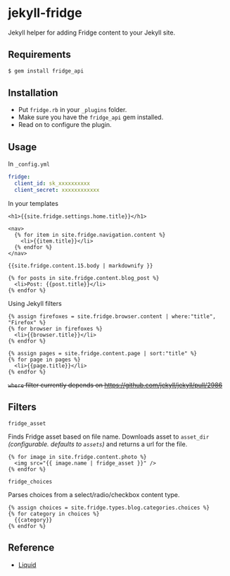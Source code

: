 jekyll-fridge
=============

Jekyll helper for adding Fridge content to your Jekyll site.

Requirements
----

```bash
$ gem install fridge_api
```

Installation
----

* Put `fridge.rb` in your `_plugins` folder.
* Make sure you have the `fridge_api` gem installed.
* Read on to configure the plugin.

Usage
----

In `_config.yml`

```yaml
fridge:
  client_id: sk_xxxxxxxxxx
  client_secret: xxxxxxxxxxxx
```

In your templates

```liquid
<h1>{{site.fridge.settings.home.title}}</h1>

<nav>
  {% for item in site.fridge.navigation.content %}
    <li>{{item.title}}</li>
  {% endfor %}
</nav>

{{site.fridge.content.15.body | markdownify }}

{% for posts in site.fridge.content.blog_post %}
  <li>Post: {{post.title}}</li>
{% endfor %}
```

Using Jekyll filters

```liquid
{% assign firefoxes = site.fridge.browser.content | where:"title", "Firefox" %}
{% for browser in firefoxes %}
  <li>{{browser.title}}</li>
{% endfor %}

{% assign pages = site.fridge.content.page | sort:"title" %}
{% for page in pages %}
  <li>{{page.title}}</li>
{% endfor %}
```

~~`where` filter currently depends on https://github.com/jekyll/jekyll/pull/2986~~

Filters
------

`fridge_asset`

Finds Fridge asset based on file name. Downloads asset to `asset_dir` _(configurable. defaults to `assets`)_ and
returns a url for the file.

```liquid
{% for image in site.fridge.content.photo %}
  <img src="{{ image.name | fridge_asset }}" />
{% endfor %}
```

`fridge_choices`

Parses choices from a select/radio/checkbox content type.

```liquid
{% assign choices = site.fridge.types.blog.categories.choices %}
{% for category in choices %}
  {{category}}
{% endfor %}
```

Reference
----

* [Liquid](https://github.com/Shopify/liquid/wiki/Liquid-for-Designers)

